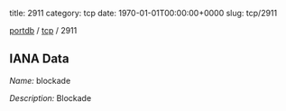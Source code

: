 title: 2911
category: tcp
date: 1970-01-01T00:00:00+0000
slug: tcp/2911

[portdb](/) / [tcp](/category/tcp.html) / 2911


## IANA Data

_Name:_ blockade

_Description:_ Blockade

